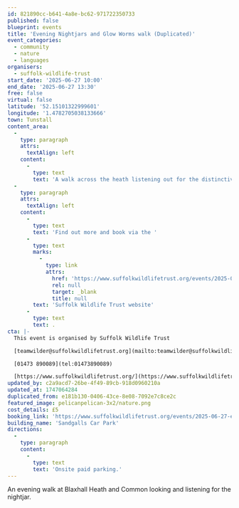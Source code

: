 ```yaml
---
id: 821890cc-b641-4a8e-bc62-971722350733
published: false
blueprint: events
title: 'Evening Nightjars and Glow Worms walk (Duplicated)'
event_categories:
  - community
  - nature
  - languages
organisers:
  - suffolk-wildlife-trust
start_date: '2025-06-27 10:00'
end_date: '2025-06-27 13:30'
free: false
virtual: false
latitude: '52.15101322999601'
longitude: '1.4782705038133666'
town: Tunstall
content_area:
  -
    type: paragraph
    attrs:
      textAlign: left
    content:
      -
        type: text
        text: 'A walk across the heath listening out for the distinctive sound of the nightjar. Once darkness falls we will also hope to spot some glow worms.   Wear stout shoes as the ground is uneven, and bring a torch.  Total distance approximately 3 km. Numbers limited so advance booking is essential.'
  -
    type: paragraph
    attrs:
      textAlign: left
    content:
      -
        type: text
        text: 'Find out more and book via the '
      -
        type: text
        marks:
          -
            type: link
            attrs:
              href: 'https://www.suffolkwildlifetrust.org/events/2025-01-01-new-years-day-guided-walk'
              rel: null
              target: _blank
              title: null
        text: 'Suffolk Wildlife Trust website'
      -
        type: text
        text: .
cta: |-
  This event is organised by Suffolk Wildlife Trust

  [teamwilder@suffolkwildlifetrust.org](mailto:teamwilder@suffolkwildlifetrust.org)

  [01473 890089](tel:01473890089)

  [https://www.suffolkwildlifetrust.org/](https://www.suffolkwildlifetrust.org/)
updated_by: c2a9acd7-26be-4f49-89cb-918d0960210a
updated_at: 1747064284
duplicated_from: e181b130-0406-43ce-8e08-7092e7c8ce2c
featured_image: pelicanpelican-3x2/nature.png
cost_details: £5
booking_link: 'https://www.suffolkwildlifetrust.org/events/2025-06-27-evening-nightjars-and-glow-worms-walk'
building_name: 'Sandgalls Car Park'
directions:
  -
    type: paragraph
    content:
      -
        type: text
        text: 'Onsite paid parking.'
---
```

An evening walk at Blaxhall Heath and Common looking and listening for the nightjar.